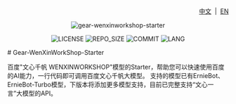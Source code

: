 <div align="right">
<a href="/README.md">中文</a> &nbsp;|&nbsp;
<a href="/README_en-US.md">EN</a>
</div>

<div align="center">

![gear-wenxinworkshop-starter](https://socialify.git.ci/gemingjia/gear-wenxinworkshop-starter/image?font=Inter&forks=1&issues=1&language=1&name=1&owner=1&pattern=Floating%20Cogs&pulls=1&stargazers=1&theme=Light)

![LICENSE](https://img.shields.io/github/license/Sevtinge/Cemiuiler?style=flat-square)
![REPO_SIZE](https://img.shields.io/github/repo-size/Sevtinge/Cemiuiler?style=flat-square)
![COMMIT](https://img.shields.io/github/last-commit/Sevtinge/Cemiuiler?style=flat-square)
![LANG](https://img.shields.io/badge/language-Java-7F52FF?style=flat-square)

</div>
# Gear-WenXinWorkShop-Starter

百度"文心千帆 WENXINWORKSHOP"模型的Starter，帮助您可以快速使用百度的AI能力，一行代码即可调用百度文心千帆大模型。
支持的模型已有ErnieBot、ErnieBot-Turbo模型，下版本将添加更多模型支持，目前已完整支持“文心一言”大模型的API。
